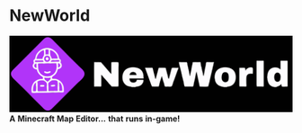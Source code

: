 # NewWorld
![logo.svg](logo.svg)
**A** **Minecraft** **Map** **Editor...** **that** **runs** **in-game!**

